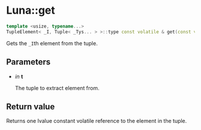 # Luna::get

```c++
template <usize, typename...>
TupleElement< _I, Tuple< _Tys... > >::type const volatile & get(const volatile Tuple< _Tys... > &t)
```

Gets the `_I`th element from the tuple. 



## Parameters
* *in* **t**

    The tuple to extract element from. 

## Return value
Returns one lvalue constant volatile reference to the element in the tuple. 

